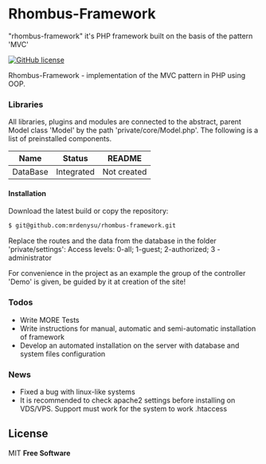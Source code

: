 # Rhombus-Framework
"rhombus-framework" it's PHP framework built on the basis of the pattern 'MVC'

[![GitHub license](https://img.shields.io/github/license/mrdenysu/rhombus-framework.svg)](https://github.com/mrdenysu/rhombus-framework/blob/master/LICENSE)

Rhombus-Framework - implementation of the MVC pattern in PHP using OOP.

### Libraries

All libraries, plugins and modules are connected to the abstract, parent Model class 'Model' by the path 'private/core/Model.php'. The following is a list of preinstalled components.

| Name | Status | README |
| ------ | ------ | ------ |
| DataBase | Integrated | Not created |

#### Installation
Download the latest build or copy the repository:
```sh
$ git@github.com:mrdenysu/rhombus-framework.git
```
Replace the routes and the data from the database in the folder 'private/settings':
Access levels: 0-all; 1-guest; 2-authorized; 3 - administrator

For convenience in the project as an example the group of the controller 'Demo' is given, be guided by it at creation of the site!

### Todos

 - Write MORE Tests
 - Write instructions for manual, automatic and semi-automatic installation of framework
 - Develop an automated installation on the server with database and system files configuration

### News

 - Fixed a bug with linux-like systems
 - It is recommended to check apache2 settings before installing on VDS/VPS. Support must work for the system to work .htaccess

License
----

MIT
**Free Software**
